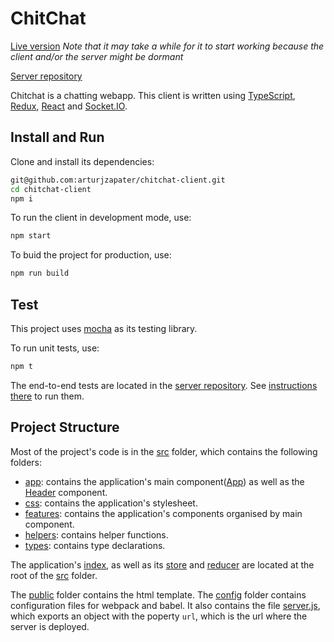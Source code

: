 # ChitChat

[Live version](https://chitchat-client.netlify.app) _Note that it may take a while for it to start working because the client and/or the server might be dormant_

[Server repository](https://github.com/arturjzapater/chitchat-server)

Chitchat is a chatting webapp. This client is written using [TypeScript](https://www.typescriptlang.org/), [Redux](https://redux.js.org/), [React](https://reactjs.org/) and [Socket.IO](https://socket.io/).

## Install and Run

Clone and install its dependencies:

```bash
git@github.com:arturjzapater/chitchat-client.git
cd chitchat-client
npm i
```

To run the client in development mode, use:

```bash
npm start
```

To buid the project for production, use:

```bash
npm run build
```

## Test

This project uses [mocha](https://mochajs.org/) as its testing library.

To run unit tests, use:

```bash
npm t
```

The end-to-end tests are located in the [server repository](https://github.com/arturjzapater/chitchat-server). See [instructions there](https://github.com/arturjzapater/chitchat-server#test) to run them.

## Project Structure

Most of the project's code is in the [src](src) folder, which contains the following folders:

- [app](src/app): contains the application's main component([App](src/app/App.tsx)) as well as the [Header](src/app/Header.tsx) component.
- [css](src/css): contains the application's stylesheet.
- [features](src/features): contains the application's components organised by main component.
- [helpers](src/helpers): contains helper functions.
- [types](src/types): contains type declarations.

The application's [index](src/index.tsx), as well as its [store](src/store.ts) and [reducer](src/reducer.ts) are located at the root of the [src](src) folder.

The [public](public) folder contains the html template.
The [config](config) folder contains configuration files for webpack and babel. It also contains the file [server.js](config/server.js), which exports an object with the poperty `url`, which is the url where the server is deployed.

